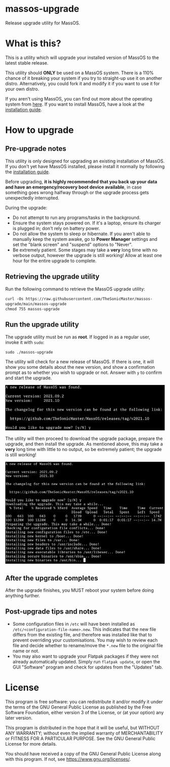# massos-upgrade
Release upgrade utility for MassOS.
# What is this?
This is a utility which will upgrade your installed version of MassOS to the latest stable release.

This utility should **ONLY** be used on a MassOS system. There is a 110% chance of it breaking your system if you try to straight-up use it on another distro. Alternatively, you could fork it and modify it if you want to use it for your own distro.

If you aren't using MassOS, you can find out more about the operating system from [here](https://github.com/TheSonicMaster/MassOS). If you want to install MassOS, have a look at the [installation guide](https://github.com/TheSonicMaster/MassOS/blob/main/installation-guide.md).
# How to upgrade
## Pre-upgrade notes
This utility is only designed for upgrading an existing installation of MassOS. If you don't yet have MassOS installed, please install it normally by following the [installation guide](https://github.com/TheSonicMaster/MassOS/blob/main/installation-guide.md).

Before upgrading, **it is highly recommended that you back up your data and have an emergency/recovery boot device available**, in case something goes wrong halfway through or the upgrade process gets unexpectedly interrupted.

During the upgrade:

- Do not attempt to run any programs/tasks in the background.
- Ensure the system stays powered on. If it's a laptop, ensure its charger is plugged in; don't rely on battery power.
- Do not allow the system to sleep or hibernate. If you aren't able to manually keep the system awake, go to **Power Manager** settings and set the "blank screen" and "suspend" options to "Never".
- Be extremely patient. Some stages may take a **very** long time with no verbose output, however the upgrade is still working! Allow at least one hour for the entire upgrade to complete.

## Retrieving the upgrade utility
Run the following command to retrieve the MassOS upgrade utility:
```
curl -Os https://raw.githubusercontent.com/TheSonicMaster/massos-upgrade/main/massos-upgrade
chmod 755 massos-upgrade
```
## Run the upgrade utility
The upgrade utility must be run as **root**. If logged in as a regular user, invoke it with `sudo`:
```
sudo ./massos-upgrade
```
The utility will check for a new release of MassOS. If there is one, it will show you some details about the new version, and show a confirmation prompt as to whether you wish to upgrade or not. Answer with `y` to confirm and start the upgrade.

![](1.png)

The utility will then proceed to download the upgrade package, prepare the upgrade, and then install the upgrade. As mentioned above, this may take a **very** long time with little to no output, so be extremely patient; the upgrade is still working!

![](2.png)

## After the upgrade completes
After the upgrade finishes, you MUST reboot your system before doing anything further.
## Post-upgrade tips and notes

- Some configuration files in `/etc` will have been installed as `/etc/<configuration-file-name>.new`. This indicates that the new file differs from the existing file, and therefore was installed like that to prevent overriding your customisations. You may wish to review each file and decide whether to rename/move the `*.new` file to the original file name or not.
- You may also want to upgrade your Flatpak packages if they were not already automatically updated. Simply run `flatpak update`, or open the GUI "Software" program and check for updates from the "Updates" tab.

# License
This program is free software: you can redistribute it and/or modify
it under the terms of the GNU General Public License as published by
the Free Software Foundation, either version 3 of the License, or
(at your option) any later version.

This program is distributed in the hope that it will be useful,
but WITHOUT ANY WARRANTY; without even the implied warranty of
MERCHANTABILITY or FITNESS FOR A PARTICULAR PURPOSE.  See the
GNU General Public License for more details.

You should have received a copy of the GNU General Public License
along with this program.  If not, see <https://www.gnu.org/licenses/>.

